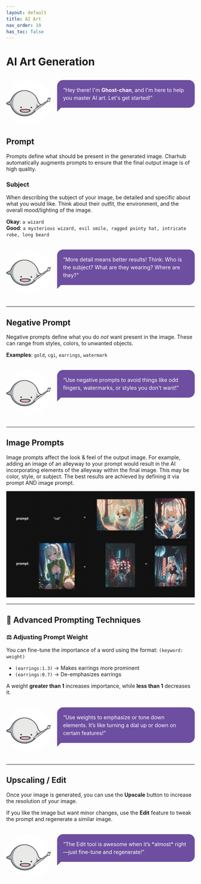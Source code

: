 ```yaml
---
layout: default
title: AI Art
nav_order: 10
has_toc: false
---
```


<style>
  .tutor-bubble {
    display: flex;
    align-items: flex-start;
    gap: 1rem;
    margin: 2rem 0;
    opacity: 0;
    transform: translateX(-30px);
    animation: slideFadeIn 0.6s ease-out forwards;
  }

  .tutor-bubble:nth-of-type(2) { animation-delay: 0.2s; }
  .tutor-bubble:nth-of-type(3) { animation-delay: 0.4s; }
  .tutor-bubble:nth-of-type(4) { animation-delay: 0.6s; }
  .tutor-bubble:nth-of-type(5) { animation-delay: 0.8s; }

  .tutor-bubble img {
    width: 120px;
    border-radius: 50%;
    flex-shrink: 0;
  }

  .assistant-bubble {
    background-color: #6d4ea0;
    color: #ffffff;
    border-radius: 1rem;
    border-bottom-left-radius: 0;
    position: relative;
    padding: 1rem;
    max-width: 700px;
    width: auto;
    line-height: 1.5;
    font-style: normal;
    word-wrap: break-word;
    overflow-wrap: break-word;
    white-space: normal;
  }

  .assistant-bubble::after {
    content: '';
    position: absolute;
    left: 0;
    bottom: -10px;
    width: 20px;
    height: 20px;
    background-color: #6d4ea0;
    clip-path: polygon(0 0, 100% 0, 0 100%);
  }

  @keyframes slideFadeIn {
    to {
      opacity: 1;
      transform: translateX(0);
    }
  }
</style>

# AI Art Generation

<div class="tutor-bubble">
  <img src="/assets/ghostchan.png" alt="Ghost-chan">
  <div class="assistant-bubble">
    “Hey there! I'm <strong>Ghost-chan</strong>, and I'm here to help you master AI art. Let's get started!”
  </div>
</div>

## Prompt

Prompts define what should be present in the generated image. Charhub automatically augments prompts to ensure that the final output image is of high quality.

### Subject

When describing the subject of your image, be detailed and specific about what you would like. Think about their outfit, the environment, and the overall mood/lighting of the image.

**Okay**: `a wizard`  
**Good**: `a mysterious wizard, evil smile, ragged pointy hat, intricate robe, long beard`

<div class="tutor-bubble">
  <img src="/assets/ghostchan.png" alt="Ghost-chan">
  <div class="assistant-bubble">
    “More detail means better results! Think: Who is the subject? What are they wearing? Where are they?”
  </div>
</div>

---

## Negative Prompt

Negative prompts define what you do *not* want present in the image. These can range from styles, colors, to unwanted objects.

**Examples**: `gold`, `cgi`, `earrings`, `watermark`

<div class="tutor-bubble">
  <img src="/assets/ghostchan.png" alt="Ghost-chan">
  <div class="assistant-bubble">
    “Use negative prompts to avoid things like odd fingers, watermarks, or styles you don't want!”
  </div>
</div>

---

## Image Prompts

Image prompts affect the look & feel of the output image. For example, adding an image of an alleyway to your prompt would result in the AI incorporating elements of the alleyway within the final image. This may be color, style, or subject. The best results are achieved by defining it via prompt AND image prompt.

![image_prompts](/assets/tutorial.png)

---

## 🎨 Advanced Prompting Techniques

### ⚖️ Adjusting Prompt Weight

You can fine-tune the importance of a word using the format: `(keyword: weight)`

- `(earrings:1.3)` → Makes earrings more prominent  
- `(earrings:0.7)` → De-emphasizes earrings  

A weight **greater than 1** increases importance, while **less than 1** decreases it.

<div class="tutor-bubble">
  <img src="/assets/ghostchan.png" alt="Ghost-chan">
  <div class="assistant-bubble">
    “Use weights to emphasize or tone down elements. It’s like turning a dial up or down on certain features!”
  </div>
</div>

---

## Upscaling / Edit

Once your image is generated, you can use the **Upscale** button to increase the resolution of your image.

If you like the image but want minor changes, use the **Edit** feature to tweak the prompt and regenerate a similar image.

<div class="tutor-bubble">
  <img src="/assets/ghostchan.png" alt="Ghost-chan">
  <div class="assistant-bubble">
    “The Edit tool is awesome when it’s *almost* right—just fine-tune and regenerate!”
  </div>
</div>
